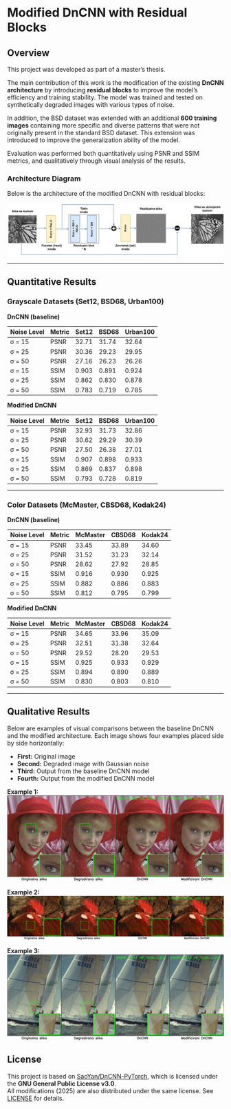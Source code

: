 # Modified DnCNN with Residual Blocks

## Overview
This project was developed as part of a master’s thesis.  

The main contribution of this work is the modification of the existing **DnCNN architecture** by introducing **residual blocks** to improve the model’s efficiency and training stability. The model was trained and tested on synthetically degraded images with various types of noise.  

In addition, the BSD dataset was extended with an additional **600 training images** containing more specific and diverse patterns that were not originally present in the standard BSD dataset. This extension was introduced to improve the generalization ability of the model.  

Evaluation was performed both quantitatively using PSNR and SSIM metrics, and qualitatively through visual analysis of the results.

### Architecture Diagram

Below is the architecture of the modified DnCNN with residual blocks:

![Modified DnCNN Architecture](images/architecture.png)

---

## Quantitative Results

### Grayscale Datasets (Set12, BSD68, Urban100)

**DnCNN (baseline)**

| Noise Level | Metric | Set12 | BSD68 | Urban100 |
|-------------|--------|-------|-------|----------|
| σ = 15      | PSNR   | 32.71 | 31.74 | 32.64    |
| σ = 25      | PSNR   | 30.36 | 29.23 | 29.95    |
| σ = 50      | PSNR   | 27.16 | 26.23 | 26.26    |
| σ = 15      | SSIM   | 0.903 | 0.891 | 0.924    |
| σ = 25      | SSIM   | 0.862 | 0.830 | 0.878    |
| σ = 50      | SSIM   | 0.783 | 0.719 | 0.785    |

**Modified DnCNN**

| Noise Level | Metric | Set12 | BSD68 | Urban100 |
|-------------|--------|-------|-------|----------|
| σ = 15      | PSNR   | 32.93 | 31.73 | 32.86    |
| σ = 25      | PSNR   | 30.62 | 29.29 | 30.39    |
| σ = 50      | PSNR   | 27.50 | 26.38 | 27.01    |
| σ = 15      | SSIM   | 0.907 | 0.898 | 0.933    |
| σ = 25      | SSIM   | 0.869 | 0.837 | 0.898    |
| σ = 50      | SSIM   | 0.793 | 0.728 | 0.819    |

---

### Color Datasets (McMaster, CBSD68, Kodak24)

**DnCNN (baseline)**

| Noise Level | Metric | McMaster | CBSD68 | Kodak24 |
|-------------|--------|----------|--------|---------|
| σ = 15      | PSNR   | 33.45    | 33.89  | 34.60   |
| σ = 25      | PSNR   | 31.52    | 31.23  | 32.14   |
| σ = 50      | PSNR   | 28.62    | 27.92  | 28.85   |
| σ = 15      | SSIM   | 0.916    | 0.930  | 0.925   |
| σ = 25      | SSIM   | 0.882    | 0.886  | 0.883   |
| σ = 50      | SSIM   | 0.812    | 0.795  | 0.799   |

**Modified DnCNN**

| Noise Level | Metric | McMaster | CBSD68 | Kodak24 |
|-------------|--------|----------|--------|---------|
| σ = 15      | PSNR   | 34.65    | 33.96  | 35.09   |
| σ = 25      | PSNR   | 32.51    | 31.38  | 32.64   |
| σ = 50      | PSNR   | 29.52    | 28.20  | 29.53   |
| σ = 15      | SSIM   | 0.925    | 0.933  | 0.929   |
| σ = 25      | SSIM   | 0.894    | 0.890  | 0.889   |
| σ = 50      | SSIM   | 0.830    | 0.803  | 0.810   |

---

## Qualitative Results

Below are examples of visual comparisons between the baseline DnCNN and the modified architecture. Each image shows four examples placed side by side horizontally:

- **First:** Original image  
- **Second:** Degraded image with Gaussian noise  
- **Third:** Output from the baseline DnCNN model  
- **Fourth:** Output from the modified DnCNN model  

**Example 1:**  
![Example comparison 1](images/comparison_1.png)

**Example 2:**  
![Example comparison 4](images/comparison_4.jpg)

**Example 3:**  
![Example comparison 2](images/comparison_6.png)

## License
This project is based on [SaoYan/DnCNN-PyTorch](https://github.com/SaoYan/DnCNN-PyTorch), which is licensed under the **GNU General Public License v3.0**.  
All modifications (2025) are also distributed under the same license. See [LICENSE](./LICENSE.txt) for details.
